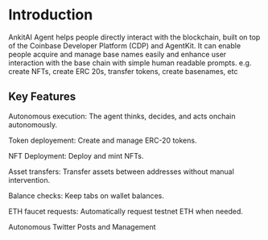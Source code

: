 # Introduction

AnkitAI Agent helps people directly interact with the blockchain, built on top of the Coinbase Developer Platform (CDP) and AgentKit. 
It can enable people acquire and manage base names easily and enhance user interaction with the base chain with simple human readable prompts. e.g. create NFTs, create ERC 20s, transfer tokens, create basenames, etc

## Key Features

Autonomous execution: The agent thinks, decides, and acts onchain autonomously.

Token deployement: Create and manage ERC-20 tokens.

NFT Deployment: Deploy and mint NFTs.

Asset transfers: Transfer assets between addresses without manual intervention.

Balance checks: Keep tabs on wallet balances.

ETH faucet requests: Automatically request testnet ETH when needed.

Autonomous Twitter Posts and Management
